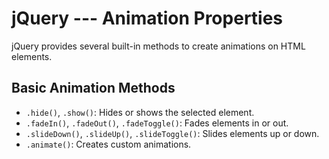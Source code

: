 # jQuery --- Animation Properties

jQuery provides several built-in methods to create animations on HTML elements.

## Basic Animation Methods

- `.hide()`, `.show()`: Hides or shows the selected element.
- `.fadeIn()`, `.fadeOut()`, `.fadeToggle()`: Fades elements in or out.
- `.slideDown()`, `.slideUp()`, `.slideToggle()`: Slides elements up or down.
- `.animate()`: Creates custom animations.
